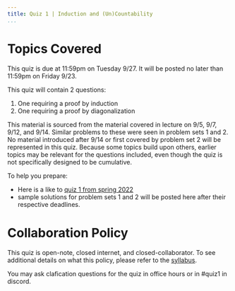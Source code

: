 ```yaml
---
title: Quiz 1 | Induction and (Un)Countability
...
```



# Topics Covered

This quiz is due at 11:59pm on Tuesday 9/27. It will be posted no later than 11:59pm on Friday 9/23.

This quiz will contain 2 questions:

1. One requiring a proof by induction
1. One requiring a proof by diagonalization

This material is sourced from the material covered in lecture on 9/5, 9/7, 9/12, and 9/14. Similar problems to these were seen in problem sets 1 and 2. No material introduced after 9/14 or first covered by problem set 2 will be represented in this quiz. Because some topics build upon others, earlier topics may be relevant for the questions included, even though the quiz is not specifically designed to be cumulative. 

To help you prepare:

- Here is a like to [quiz 1 from spring 2022](files/ps/quiz1_s22.pdf)
- sample solutions for problem sets 1 and 2 will be posted here after their respective deadlines.


# Collaboration Policy

This quiz is open-note, closed internet, and closed-collaborator. To see additional details on what this policy, please refer to the [syllabus](/syllabus.html).

You may ask clafication questions for the quiz in office hours or in #quiz1 in discord.

